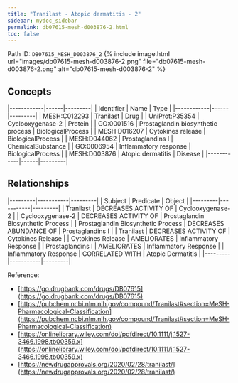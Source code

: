 ```yaml
---
title: "Tranilast - Atopic dermatitis - 2"
sidebar: mydoc_sidebar
permalink: db07615-mesh-d003876-2.html
toc: false 
---
```



Path ID: `DB07615_MESH_D003876_2`
{% include image.html url="images/db07615-mesh-d003876-2.png" file="db07615-mesh-d003876-2.png" alt="db07615-mesh-d003876-2" %}

## Concepts

|------------|------|---------|
| Identifier | Name | Type    |
|------------|------|---------|
| MESH:C012293 | Tranilast | Drug |
| UniProt:P35354 | Cyclooxygenase-2 | Protein |
| GO:0001516 | Prostaglandin biosynthetic process | BiologicalProcess |
| MESH:D016207 | Cytokines release | BiologicalProcess |
| MESH:D044062 | Prostaglandins I | ChemicalSubstance |
| GO:0006954 | Inflammatory response | BiologicalProcess |
| MESH:D003876 | Atopic dermatitis | Disease |
|------------|------|---------|

## Relationships

|---------|-----------|---------|
| Subject | Predicate | Object  |
|---------|-----------|---------|
| Tranilast | DECREASES ACTIVITY OF | Cyclooxygenase-2 |
| Cyclooxygenase-2 | DECREASES ACTIVITY OF | Prostaglandin Biosynthetic Process |
| Prostaglandin Biosynthetic Process | DECREASES ABUNDANCE OF | Prostaglandins I |
| Tranilast | DECREASES ACTIVITY OF | Cytokines Release |
| Cytokines Release | AMELIORATES | Inflammatory Response |
| Prostaglandins I | AMELIORATES | Inflammatory Response |
| Inflammatory Response | CORRELATED WITH | Atopic Dermatitis |
|---------|-----------|---------|

Reference: 
  - [https://go.drugbank.com/drugs/DB07615](https://go.drugbank.com/drugs/DB07615)
  - [https://pubchem.ncbi.nlm.nih.gov/compound/Tranilast#section=MeSH-Pharmacological-Classification](https://pubchem.ncbi.nlm.nih.gov/compound/Tranilast#section=MeSH-Pharmacological-Classification)
  - [https://onlinelibrary.wiley.com/doi/pdfdirect/10.1111/j.1527-3466.1998.tb00359.x](https://onlinelibrary.wiley.com/doi/pdfdirect/10.1111/j.1527-3466.1998.tb00359.x)
  - [https://newdrugapprovals.org/2020/02/28/tranilast/](https://newdrugapprovals.org/2020/02/28/tranilast/)
